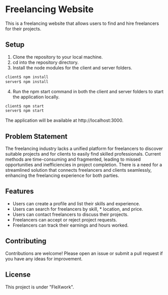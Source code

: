 # Freelancing Website

This is a freelancing website that allows users to find and hire freelancers for their projects.

## Setup

1. Clone the repository to your local machine.
2. cd into the repository directory.
3. Install the node modules for the client and server folders.

```sh
client$ npm install
server$ npm install
```

4. Run the npm start command in both the client and server folders to start the application locally.

```sh
client$ npm start
server$ npm start
```

The application will be available at http://localhost:3000.

## Problem Statement
The freelancing industry lacks a unified platform for freelancers to discover suitable projects and for clients to easily find skilled professionals. Current methods are time-consuming and fragmented, leading to missed opportunities and inefficiencies in project completion. There is a need for a streamlined solution that connects freelancers and clients seamlessly, enhancing the freelancing experience for both parties.

## Features

* Users can create a profile and list their skills and experience.
* Users can search for freelancers by skill, * location, and price.
* Users can contact freelancers to discuss their projects.
* Freelancers can accept or reject project requests.
* Freelancers can track their earnings and hours worked.

## Contributing
Contributions are welcome! Please open an issue or submit a pull request if you have any ideas for improvement.

## License
This project is under "FleXwork".

